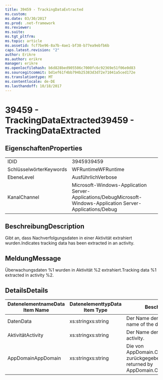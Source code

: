 ```yaml
---
title: 39459 - TrackingDataExtracted
ms.custom: 
ms.date: 03/30/2017
ms.prod: .net-framework
ms.reviewer: 
ms.suite: 
ms.tgt_pltfrm: 
ms.topic: article
ms.assetid: fcf7be96-8a7b-4ae1-bf38-b77ea9ebfb6b
caps.latest.revision: "2"
author: Erikre
ms.author: erikre
manager: erikre
ms.openlocfilehash: b6d828bed905506c7000fc6c92369e51f06e0d83
ms.sourcegitcommit: bd1ef61f4bb794b25383d3d72e71041a5ced172e
ms.translationtype: MT
ms.contentlocale: de-DE
ms.lasthandoff: 10/18/2017
---
```

# <a name="39459---trackingdataextracted"></a><span data-ttu-id="58c00-102">39459 - TrackingDataExtracted</span><span class="sxs-lookup"><span data-stu-id="58c00-102">39459 - TrackingDataExtracted</span></span>
## <a name="properties"></a><span data-ttu-id="58c00-103">Eigenschaften</span><span class="sxs-lookup"><span data-stu-id="58c00-103">Properties</span></span>  
  
|||  
|-|-|  
|<span data-ttu-id="58c00-104">ID</span><span class="sxs-lookup"><span data-stu-id="58c00-104">ID</span></span>|<span data-ttu-id="58c00-105">39459</span><span class="sxs-lookup"><span data-stu-id="58c00-105">39459</span></span>|  
|<span data-ttu-id="58c00-106">Schlüsselwörter</span><span class="sxs-lookup"><span data-stu-id="58c00-106">Keywords</span></span>|<span data-ttu-id="58c00-107">WFRuntime</span><span class="sxs-lookup"><span data-stu-id="58c00-107">WFRuntime</span></span>|  
|<span data-ttu-id="58c00-108">Ebene</span><span class="sxs-lookup"><span data-stu-id="58c00-108">Level</span></span>|<span data-ttu-id="58c00-109">Ausführlich</span><span class="sxs-lookup"><span data-stu-id="58c00-109">Verbose</span></span>|  
|<span data-ttu-id="58c00-110">Kanal</span><span class="sxs-lookup"><span data-stu-id="58c00-110">Channel</span></span>|<span data-ttu-id="58c00-111">Microsoft-Windows-Application Server-Applications/Debug</span><span class="sxs-lookup"><span data-stu-id="58c00-111">Microsoft-Windows-Application Server-Applications/Debug</span></span>|  
  
## <a name="description"></a><span data-ttu-id="58c00-112">Beschreibung</span><span class="sxs-lookup"><span data-stu-id="58c00-112">Description</span></span>  
 <span data-ttu-id="58c00-113">Gibt an, dass Nachverfolgungsdaten in einer Aktivität extrahiert wurden.</span><span class="sxs-lookup"><span data-stu-id="58c00-113">Indicates tracking data has been extracted in an activity.</span></span>  
  
## <a name="message"></a><span data-ttu-id="58c00-114">Meldung</span><span class="sxs-lookup"><span data-stu-id="58c00-114">Message</span></span>  
 <span data-ttu-id="58c00-115">Überwachungsdaten %1 wurden in Aktivität %2 extrahiert.</span><span class="sxs-lookup"><span data-stu-id="58c00-115">Tracking data %1 extracted in activity %2.</span></span>  
  
## <a name="details"></a><span data-ttu-id="58c00-116">Details</span><span class="sxs-lookup"><span data-stu-id="58c00-116">Details</span></span>  
  
|<span data-ttu-id="58c00-117">Datenelementname</span><span class="sxs-lookup"><span data-stu-id="58c00-117">Data Item Name</span></span>|<span data-ttu-id="58c00-118">Datenelementtyp</span><span class="sxs-lookup"><span data-stu-id="58c00-118">Data Item Type</span></span>|<span data-ttu-id="58c00-119">Beschreibung</span><span class="sxs-lookup"><span data-stu-id="58c00-119">Description</span></span>|  
|--------------------|--------------------|-----------------|  
|<span data-ttu-id="58c00-120">Daten</span><span class="sxs-lookup"><span data-stu-id="58c00-120">Data</span></span>|<span data-ttu-id="58c00-121">xs:string</span><span class="sxs-lookup"><span data-stu-id="58c00-121">xs:string</span></span>|<span data-ttu-id="58c00-122">Der Name der extrahierten Daten.</span><span class="sxs-lookup"><span data-stu-id="58c00-122">The name of the data extracted.</span></span>|  
|<span data-ttu-id="58c00-123">Aktivität</span><span class="sxs-lookup"><span data-stu-id="58c00-123">Activity</span></span>|<span data-ttu-id="58c00-124">xs:string</span><span class="sxs-lookup"><span data-stu-id="58c00-124">xs:string</span></span>|<span data-ttu-id="58c00-125">Der Name der Aktivität.</span><span class="sxs-lookup"><span data-stu-id="58c00-125">The name of the activity.</span></span>|  
|<span data-ttu-id="58c00-126">AppDomain</span><span class="sxs-lookup"><span data-stu-id="58c00-126">AppDomain</span></span>|<span data-ttu-id="58c00-127">xs:string</span><span class="sxs-lookup"><span data-stu-id="58c00-127">xs:string</span></span>|<span data-ttu-id="58c00-128">Die von AppDomain.CurrentDomain.FriendlyName zurückgegebene Zeichenfolge.</span><span class="sxs-lookup"><span data-stu-id="58c00-128">The string returned by AppDomain.CurrentDomain.FriendlyName.</span></span>|
